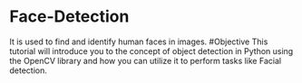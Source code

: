 # Face-Detection
It is used to find and identify human faces in images.
#Objective
This tutorial will introduce you to the concept of object detection in Python using the OpenCV library and how you can utilize it to perform tasks like Facial detection.
